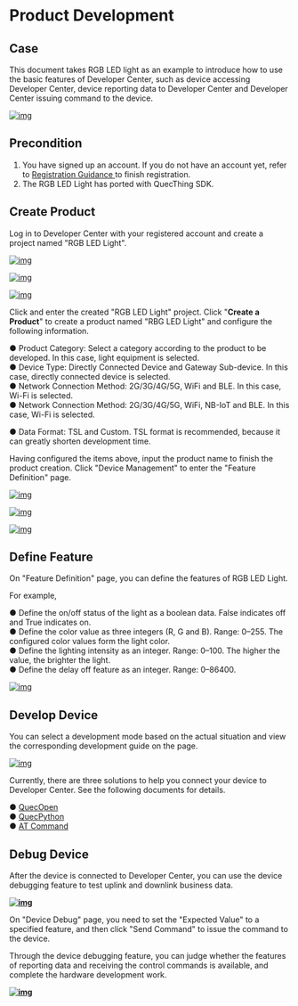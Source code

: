 # Product Development

## **Case**

This document takes RGB LED light as an example to introduce how to use the basic features of Developer Center, such as device accessing Developer Center, device reporting data to Developer Center and Developer Center issuing command to the device.

<a data-fancybox title="img" href="/en/quickStart/image2022-3-22_14-24-1.png">![img](/en/quickStart/image2022-3-22_14-24-1.png)</a>

## **Precondition**

1. You have signed up an account. If you do not have an account yet, refer to [Registration Guidance ](/en/quickStart/register.md) to finish registration. 
2. The RGB LED Light has ported with QuecThing SDK.

## **Create Product**

Log in to Developer Center with your registered account and create a project named "RGB LED Light".

<a data-fancybox title="img" href="/en/quickStart/image2022-3-10_11-43-26.png">![img](/en/quickStart/image2022-3-10_11-43-26.png)</a>

<a data-fancybox title="img" href="/en/quickStart/image2022-3-10_11-43-5.png">![img](/en/quickStart/image2022-3-10_11-43-5.png)</a>

<a data-fancybox title="img" href="/en/quickStart/image2022-3-10_11-43-56.png">![img](/en/quickStart/image2022-3-10_11-43-56.png)</a>

Click and enter the created "RGB LED Light" project. Click "**Create a Product**" to create a product named "RBG LED Light" and configure the following information.

● Product Category: Select a category according to the product to be developed. In this case, light equipment is selected.<br />
● Device Type: Directly Connected Device and Gateway Sub-device. In this case, directly connected device is selected.<br />
<span  v-if="isEu">
● Network Connection Method: 2G/3G/4G/5G, WiFi and BLE. In this case, Wi-Fi is selected.<br />
</span>
<span  v-else>
● Network Connection Method: 2G/3G/4G/5G, WiFi, NB-IoT and BLE. In this case, Wi-Fi is selected.<br />
</span>


  
● Data Format: TSL and Custom. TSL format is recommended, because it can greatly shorten development time.

Having configured the items above, input the product name to finish the product creation. Click "Device Management" to enter the "Feature Definition" page.

<a data-fancybox title="img" href="/en/quickStart/image2022-3-10_11-44-37.png">![img](/en/quickStart/image2022-3-10_11-44-37.png)</a>

<a data-fancybox title="img" href="/en/quickStart/image2022-3-10_11-47-49.png">![img](/en/quickStart/image2022-3-10_11-47-49.png)</a>

<a data-fancybox title="img" href="/en/quickStart/image2022-3-10_11-48-18.png">![img](/en/quickStart/image2022-3-10_11-48-18.png)</a>



## **Define Feature**

On "Feature Definition" page, you can define the features of RGB LED Light.

For example,

● Define the on/off status of the light as a boolean data. False indicates off and True indicates on.<br />
● Define the color value as three integers (R, G and B). Range: 0–255. The configured color values form the light color.<br />
● Define the lighting intensity as an integer. Range: 0–100. The higher the value, the brighter the light. <br />
● Define the delay off feature as an integer. Range: 0–86400.

<a data-fancybox title="img" href="/en/quickStart/image2022-3-10_13-25-9.png">![img](/en/quickStart/image2022-3-10_13-25-9.png)</a>

## **Develop Device**

You can select a development mode based on the actual situation and view the corresponding development guide on the page.

<a data-fancybox title="img" href="/en/quickStart/image2022-3-10_13-48-37.png">![img](/en/quickStart/image2022-3-10_13-48-37.png)</a>

Currently, there are three solutions to help you connect your device to Developer Center. See the following documents for details.

● [QuecOpen](/en/deviceDevelop/cellular/speediness/QuecOpen/speediness-quecopen-01.md)<br />
● [QuecPython](/en/deviceDevelop/cellular/speediness/QuecPython/speediness-quecpython-01.md)<br />
● [AT Command](/en/deviceDevelop/cellular/speediness/AT/speediness-at-01.md)


## **Debug Device**

After the device is connected to Developer Center, you can use the device debugging feature to test uplink and downlink business data.

**<a data-fancybox title="img" href="/en/quickStart/image2022-3-10_13-50-38.png">![img](/en/quickStart/image2022-3-10_13-50-38.png)</a>**

On "Device Debug" page, you need to set the "Expected Value" to a specified feature, and then click "Send Command" to issue the command to the device.

Through the device debugging feature, you can judge whether the features of reporting data and receiving the control commands is available, and complete the hardware development work.

**<a data-fancybox title="img" href="/en/quickStart/image2022-3-10_13-50-59.png">![img](/en/quickStart/image2022-3-10_13-50-59.png)</a>**